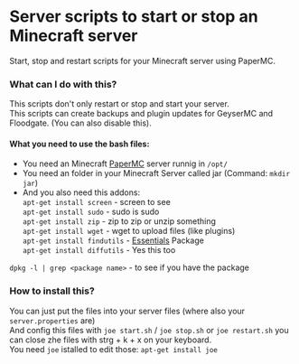 # Server scripts to start or stop an Minecraft server
Start, stop and restart scripts for your Minecraft server using PaperMC.
  
### What can I do with this?
This scripts don't only restart or stop and start your server.  
This scripts can create backups and plugin updates for GeyserMC and Floodgate. (You can also disable this).
#### What you need to use the bash files:
- You need an Minecraft [PaperMC](https://papermc.io) server runnig in `/opt/`
- You need an folder in your Minecraft Server called jar (Command: `mkdir jar`)
- And you also need this addons:  
`apt-get install screen` - screen to see  
`apt-get install sudo` - sudo is sudo  
`apt-get install zip` - zip to zip or unzip something  
`apt-get install wget` - wget to upload files (like plugins)  
`apt-get install findutils` - [Essentials](https://wiki.ubuntuusers.de/xargs/) Package  
`apt-get install diffutils` - Yes this too  
  
`dpkg -l | grep <package name>` - to see if you have the package  

### How to install this?
You can just put the files into your server files (where also your `server.properties` are)  
And config this files with `joe start.sh` / `joe stop.sh` or `joe restart.sh` you can close zhe files with strg + k + x on your keyboard.  
You need `joe` istalled to edit those: `apt-get install joe` 
